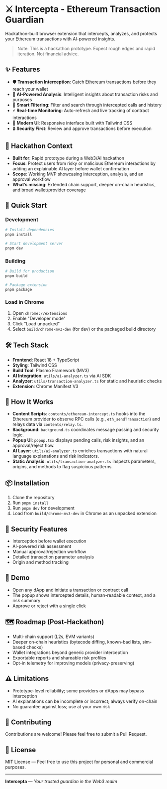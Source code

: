 # ⚔️ Intercepta - Ethereum Transaction Guardian

Hackathon-built browser extension that intercepts, analyzes, and protects your Ethereum transactions with AI-powered insights.

> Note: This is a hackathon prototype. Expect rough edges and rapid iteration. Not financial advice.

## ✨ Features

- 🛡️ **Transaction Interception**: Catch Ethereum transactions before they reach your wallet
- 🤖 **AI-Powered Analysis**: Intelligent insights about transaction risks and purposes
- 🎯 **Smart Filtering**: Filter and search through intercepted calls and history
- ⚡ **Real-time Monitoring**: Auto-refresh and live tracking of contract interactions
- 🎨 **Modern UI**: Responsive interface built with Tailwind CSS
- 🔒 **Security First**: Review and approve transactions before execution

## 🏁 Hackathon Context

- **Built for**: Rapid prototype during a Web3/AI hackathon
- **Focus**: Protect users from risky or malicious Ethereum interactions by adding an explainable AI layer before wallet confirmation
- **Scope**: Working MVP showcasing interception, analysis, and an approval workflow
- **What’s missing**: Extended chain support, deeper on-chain heuristics, and broad wallet/provider coverage

## 🚀 Quick Start

### Development

```bash
# Install dependencies
pnpm install

# Start development server
pnpm dev
```

### Building

```bash
# Build for production
pnpm build

# Package extension
pnpm package
```

### Load in Chrome

1. Open `chrome://extensions`
2. Enable "Developer mode"
3. Click "Load unpacked"
4. Select `build/chrome-mv3-dev` (for dev) or the packaged build directory

## 🛠️ Tech Stack

- **Frontend**: React 18 + TypeScript
- **Styling**: Tailwind CSS
- **Build Tool**: Plasmo Framework (MV3)
- **AI Integration**: `utils/ai-analyzer.ts` via AI SDK
- **Analyzer**: `utils/transaction-analyzer.ts` for static and heuristic checks
- **Extension**: Chrome Manifest V3

## 🧠 How It Works

- **Content Scripts**: `contents/ethereum-intercept.ts` hooks into the Ethereum provider to observe RPC calls (e.g., `eth_sendTransaction`) and relays data via `contents/relay.ts`.
- **Background**: `background.ts` coordinates message passing and security logic.
- **Popup UI**: `popup.tsx` displays pending calls, risk insights, and an approval/reject flow.
- **AI Layer**: `utils/ai-analyzer.ts` enriches transactions with natural language explanations and risk indicators.
- **Static Analysis**: `utils/transaction-analyzer.ts` inspects parameters, origins, and methods to flag suspicious patterns.

## 📦 Installation

1. Clone the repository
2. Run `pnpm install`
3. Run `pnpm dev` for development
4. Load from `build/chrome-mv3-dev` in Chrome as an unpacked extension

## 🔐 Security Features

- Interception before wallet execution
- AI-powered risk assessment
- Manual approval/rejection workflow
- Detailed transaction parameter analysis
- Origin and method tracking

## 🎥 Demo

- Open any dApp and initiate a transaction or contract call
- The popup shows intercepted details, human-readable context, and a risk summary
- Approve or reject with a single click

## 🗺️ Roadmap (Post-Hackathon)

- Multi-chain support (L2s, EVM variants)
- Deeper on-chain heuristics (bytecode diffing, known-bad lists, sim-based checks)
- Wallet integrations beyond generic provider interception
- Exportable reports and shareable risk profiles
- Opt-in telemetry for improving models (privacy-preserving)

## ⚠️ Limitations

- Prototype-level reliability; some providers or dApps may bypass interception
- AI explanations can be incomplete or incorrect; always verify on-chain
- No guarantee against loss; use at your own risk

## 🤝 Contributing

Contributions are welcome! Please feel free to submit a Pull Request.

## 📄 License

MIT License — Feel free to use this project for personal and commercial purposes.

---

**Intercepta** — *Your trusted guardian in the Web3 realm*